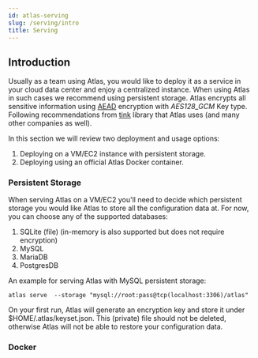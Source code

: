 ```yaml
---
id: atlas-serving
slug: /serving/intro
title: Serving
---
```


## Introduction

Usually as a team using Atlas, you would like to deploy it as a service in your cloud data center and enjoy a centralized 
instance.
When using Atlas in such cases we recommend using persistent storage.
Atlas encrypts all sensitive information using [AEAD](https://developers.google.com/tink/aead?hl=en) encryption with
*AES128_GCM* Key type. Following recommendations from [tink](https://developers.google.com/tink) library that Atlas uses
(and many other companies as well).

In this section we will review two deployment and usage options:
1. Deploying on a VM/EC2 instance with persistent storage.
2. Deploying using an official Atlas Docker container.

### Persistent Storage

When serving Atlas on a VM/EC2 you'll need to decide which persistent storage you would like Atlas to store all the
configuration data at.
For now, you can choose any of the supported databases:
1. SQLite (file) (in-memory is also supported but does not require encryption)
2. MySQL
3. MariaDB
4. PostgresDB

An example for serving Atlas with MySQL persistent storage:
```
atlas serve  --storage "mysql://root:pass@tcp(localhost:3306)/atlas"
```
On your first run, Atlas will generate an encryption key and store it under $HOME/.atlas/keyset.json.
This (private) file should not be deleted, otherwise Atlas will not be able to restore your configuration data. 


### Docker